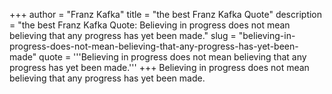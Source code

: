 +++
author = "Franz Kafka"
title = "the best Franz Kafka Quote"
description = "the best Franz Kafka Quote: Believing in progress does not mean believing that any progress has yet been made."
slug = "believing-in-progress-does-not-mean-believing-that-any-progress-has-yet-been-made"
quote = '''Believing in progress does not mean believing that any progress has yet been made.'''
+++
Believing in progress does not mean believing that any progress has yet been made.
